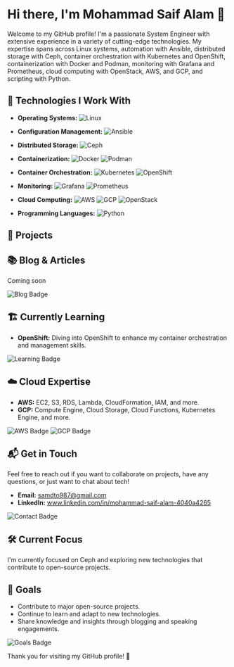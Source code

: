 # Hi there, I'm Mohammad Saif Alam 👋

Welcome to my GitHub profile! I'm a passionate System Engineer with extensive experience in a variety of cutting-edge technologies. My expertise spans across Linux systems, automation with Ansible, distributed storage with Ceph, container orchestration with Kubernetes and OpenShift, containerization with Docker and Podman, monitoring with Grafana and Prometheus, cloud computing with OpenStack, AWS, and GCP, and scripting with Python.

## 🔧 Technologies I Work With

- **Operating Systems:** 
  ![Linux](https://img.shields.io/badge/Linux-333333?style=flat&logo=linux&logoColor=yellow) <!-- Example badge with Linux logo -->

- **Configuration Management:** 
  ![Ansible](https://img.shields.io/badge/Ansible-333333?style=flat&logo=ansible&logoColor=red) <!-- Example badge with Ansible logo -->

- **Distributed Storage:** 
  ![Ceph](https://img.shields.io/badge/Ceph-333333?style=flat&logo=ceph&logoColor=red) <!-- Example badge with Ceph logo -->

- **Containerization:** 
  ![Docker](https://img.shields.io/badge/Docker-333333?style=flat&logo=docker&logoColor=blue) <!-- Example badge with Docker logo -->
  ![Podman](https://img.shields.io/badge/Podman-333333?style=flat&logo=podman&logoColor=red) <!-- Example badge with Podman logo -->

- **Container Orchestration:** 
  ![Kubernetes](https://img.shields.io/badge/Kubernetes-333333?style=flat&logo=kubernetes&logoColor=blue) <!-- Example badge with Kubernetes logo -->
  ![OpenShift](https://img.shields.io/badge/OpenShift-333333?style=flat&logo=openshift&logoColor=red) <!-- Example badge with OpenShift logo -->

- **Monitoring:**
  ![Grafana](https://img.shields.io/badge/Grafana-333333?style=flat&logo=grafana&logoColor=orange) <!-- Example badge with Grafana logo -->
  ![Prometheus](https://img.shields.io/badge/Prometheus-333333?style=flat&logo=prometheus&logoColor=red) <!-- Example badge with Prometheus logo -->

- **Cloud Computing:** 
  ![AWS](https://img.shields.io/badge/AWS-333333?style=flat&logo=amazonaws&logoColor=yellow) <!-- Example badge with AWS logo -->
  ![GCP](https://img.shields.io/badge/GCP-333333?style=flat&logo=google-cloud&logoColor=blue) <!-- Example badge with GCP logo -->
  ![OpenStack](https://img.shields.io/badge/OpenStack-333333?style=flat&logo=openstack&logoColor=red) <!-- Example badge with OpenStack logo -->

- **Programming Languages:** 
  ![Python](https://img.shields.io/badge/Python-333333?style=flat&logo=python&logoColor=yellow) <!-- Example badge with Python logo -->

## 🚀 Projects


## 📚 Blog & Articles
   Coming soon

![Blog Badge](https://img.shields.io/badge/Blog%20Posts-3-green) <!-- Example badge -->

## 🏗️ Currently Learning

- **OpenShift:** Diving into OpenShift to enhance my container orchestration and management skills.

![Learning Badge](https://img.shields.io/badge/Learning-OpenShift-yellow) <!-- Example badge -->

## ☁️ Cloud Expertise

- **AWS:** EC2, S3, RDS, Lambda, CloudFormation, IAM, and more.
- **GCP:** Compute Engine, Cloud Storage, Cloud Functions, Kubernetes Engine, and more.

![AWS Badge](https://img.shields.io/badge/AWS-Experienced-orange) <!-- Example badge -->
![GCP Badge](https://img.shields.io/badge/GCP-Experienced-blue) <!-- Example badge -->

## 📬 Get in Touch

Feel free to reach out if you want to collaborate on projects, have any questions, or just want to chat about tech!

- **Email:** samdto987@gmail.com
- **LinkedIn:** www.linkedin.com/in/mohammad-saif-alam-4040a4265

![Contact Badge](https://img.shields.io/badge/Contact%20Me-Open%20for%20Collaboration-brightgreen) <!-- Example badge -->

## 🛠️ Current Focus

I'm currently focused on Ceph and exploring new technologies that contribute to open-source projects.

## 🎯 Goals

- Contribute to major open-source projects.
- Continue to learn and adapt to new technologies.
- Share knowledge and insights through blogging and speaking engagements.

![Goals Badge](https://img.shields.io/badge/Goals-Contribute%20to%20Open%20Source%20Projects-brightgreen) <!-- Example badge -->

Thank you for visiting my GitHub profile! 🎉

